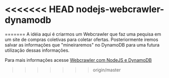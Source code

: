 <<<<<<< HEAD
nodejs-webcrawler-dynamodb
==========================
=======
A idéia aqui é criarmos um Webcrawler que faz uma pequisa em um site de compras coletivas para coletar ofertas. Posteriormente iremos salvar as informações que "mineiraremos" no DynamoDB para uma futura utilização dessas informações.


Para mais informações acesse <a href='http://blog.ifollow.com.br/2014/10/10/webcrawler-com-nodejs-e-dynamodb-parte-1-de-2'>Webcrawler com NodeJS e DynamoDB</a>
>>>>>>> origin/master
